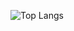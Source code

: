 ![Top Langs](https://github-readme-stats.vercel.app/api/top-langs/?username=minarai-niwashi&layout=compact)
